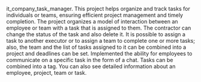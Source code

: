 it_company_task_manager.
     This project helps organize and track tasks for individuals or teams,
ensuring efficient project management and timely completion.
     The project organizes a model of interaction between an employee or 
team with a task that is assigned to them. The contractor can change 
the status of the task and also delete it. It is possible to assign a 
task to another executor or to assign a team to complete one or more tasks; 
also, the team and the list of tasks assigned to it can be combined into a 
project and deadlines can be set. Implemented the ability for employees to 
communicate on a specific task in the form of a chat. Tasks can 
be combined into a tag.
     You can also see 
detailed information about an employee, project, team or task. 